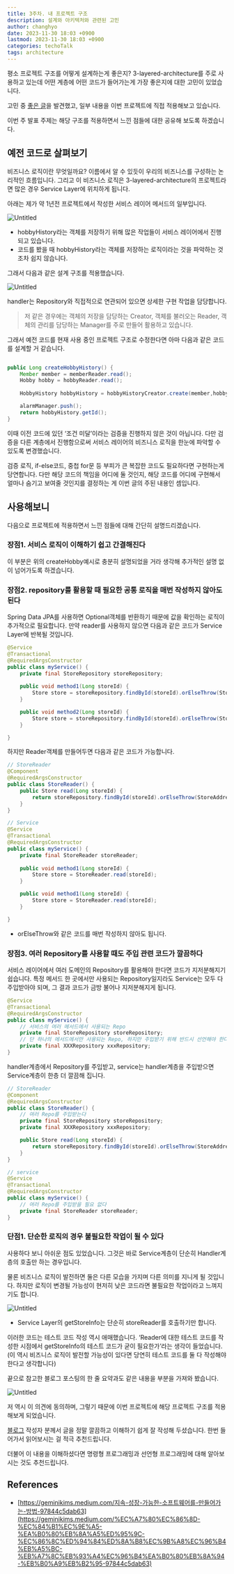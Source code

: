 ```yaml
---
title: 3주차. 내 프로젝트 구조
description: 설계와 아키텍처와 관련된 고민
author: changhyo
date: 2023-11-30 18:03 +0900
lastmod: 2023-11-30 18:03 +0900
categories: techoTalk
tags: architecture
---
```


평소 프로젝트 구조를 어떻게 설계하는게 좋은지? 3-layered-architecture를 주로 사용하고 있는데 어떤 계층에 어떤 코드가 들어가는게 가장 좋은지에 대한 고민이 있었습니다. 

고민 중 [좋은 글](https://geminikims.medium.com/%EC%A7%80%EC%86%8D-%EC%84%B1%EC%9E%A5-%EA%B0%80%EB%8A%A5%ED%95%9C-%EC%86%8C%ED%94%84%ED%8A%B8%EC%9B%A8%EC%96%B4%EB%A5%BC-%EB%A7%8C%EB%93%A4%EC%96%B4%EA%B0%80%EB%8A%94-%EB%B0%A9%EB%B2%95-97844c5dab63)을 발견했고, 일부 내용을 이번 프로젝트에 직접 적용해보고 있습니다. 

이번 주 발표 주제는 해당 구조를 적용하면서 느낀 점들에 대한 공유해 보도록 하겠습니다.

## 예전 코드로 살펴보기

비즈니스 로직이란 무엇일까요? 이름에서 알 수 있듯이 우리의 비즈니스를 구성하는 논리적인 흐름입니다. 그리고 이 비즈니스 로직은 3-layered-architecture의 프로젝트라면 많은 경우 Service Layer에 위치하게 됩니다.

아래는 제가 약 1년전 프로젝트에서 작성한 서비스 레이어 메서드의 일부입니다.

![Untitled](https://github.com/lotteon2/lotteon2.github.io/assets/25142537/22a93499-8a69-4a8a-ae2e-e8aa3a6e23f5)

- hobbyHistory라는 객체를 저장하기 위해 많은 작업들이 서비스 레이어에서 진행되고 있습니다.
- 코드를 봤을 때 hobbyHistory라는 객체를 저장하는 로직이라는 것을 파악하는 것조차 쉽지 않습니다.

그래서 다음과 같은 설계 구조를 적용했습니다.

![Untitled](https://github.com/lotteon2/lotteon2.github.io/assets/25142537/7fb3c6d7-2b6a-4fec-b22e-db0be066022a)

handler는 Repository와 직접적으로 연관되어 있으면 상세한 구현 작업을 담당합니다.

> 저 같은 경우에는 객체의 저장을 담당하는 Creator, 객체를 불러오는 Reader, 객체의 관리를 담당하는 Manager를 주로 만들어 활용하고 있습니다.
> 

그래서 예전 코드를 현재 사용 중인 프로젝트 구조로 수정한다면 아마 다음과 같은 코드를 설계할 거 같습니다.

```java

public Long createHobbyHistory() {
    Member member = memberReader.read();
    Hobby hobby = hobbyReader.read();
		
    HobbyHistory hobbyHistory = hobbyHistoryCreator.create(member,hobby);

    alarmManager.push();
    return hobbyHistory.getId();
}
```

이때 이전 코드에 있던 ‘조건 미달’이라는 검증을 진행하지 않은 것이 아닙니다. 다만 검증을 다른 계층에서 진행함으로써 서비스 레이어의 비즈니스 로직을 한눈에 파악할 수 있도록 변경했습니다. 

검증 로직, if-else코드, 중첩 for문 등 부피가 큰 복잡한 코드도 필요하다면 구현하는게 당연합니다. 다만 해당 코드의 책임을 어디에 둘 것인지, 해당 코드를 어디에 구현해서 얼마나 숨기고 보여줄 것인지를 결정하는 게 이번 글의 주된 내용인 셈입니다.

## 사용해보니

다음으로 프로젝트에 적용하면서 느낀 점들에 대해 간단히 설명드리겠습니다.

### 장점1. 서비스 로직이 이해하기 쉽고 간결해진다

이 부분은 위의 createHobby예시로 충분히 설명되었을 거라 생각해 추가적인 설명 없이 넘어가도록 하겠습니다.

### 장점2. repository를 활용할 때 필요한 공통 로직을 매번 작성하지 않아도 된다

Spring Data JPA를 사용하면 Optional객체를 반환하기 때문에 값을 확인하는 로직이 추가적으로 필요합니다. 만약 reader를 사용하지 않으면 다음과 같은 코드가 Service Layer에 반복될 것입니다.

```java
@Service
@Transactional
@RequiredArgsConstructor
public class myService() {
    private final StoreRepository storeRepository;
		
    public void method1(Long storeId) {
        Store store = storeRepository.findById(storeId).orElseThrow(StoreAddressNotFoundException::new);
    }

    public void method2(Long storeId) {
        Store store = storeRepository.findById(storeId).orElseThrow(StoreAddressNotFoundException::new);
    }

}
```

하지만 Reader객체를 만들어두면 다음과 같은 코드가 가능합니다.

```java
// StoreReader
@Component
@RequiredArgsConstructor
public class StoreReader() {
    public Store read(Long storeId) {
        return storeRepository.findById(storeId).orElseThrow(StoreAddressNotFoundException::new);
    }
}

// Service
@Service
@Transactional
@RequiredArgsConstructor
public class myService() {
    private final StoreReader storeReader;		
		
    public void method1(Long storeId) {
        Store store = StoreReader.read(storeId);
    }

    public void method1(Long storeId) {
        Store store = StoreReader.read(storeId);
    }

}
```

- orElseThrow와 같은 코드를 매번 작성하지 않아도 됩니다.

### 장점3. 여러 Repository를 사용할 때도 주입 관련 코드가 깔끔하다

서비스 레이어에서 여러 도메인의 Repository를 활용해야 한다면 코드가 지저분해지기 쉽습니다. 특정 메서드 한 곳에서만 사용되는 Repository일지라도 Service는 모두 다 주입받아야 되며, 그 결과 코드가 금방 불어나 지저분해지게 됩니다.

```java
@Service
@Transactional
@RequiredArgsConstructor
public class myService() {
    // 서비스의 여러 메서드에서 사용되는 Repo
    private final StoreRepository storeRepository;
    // 단 하나의 메서드에서만 사용되는 Repo, 하지만 주입받기 위해 반드시 선언해야 한다 
    private final XXXRepository xxxRepository; 
}
```

handler계층에서 Repository를 주입받고, service는 handler계층을 주입받으면  Service계층이 한층 더 깔끔해 집니다.

```java
// StoreReader
@Component
@RequiredArgsConstructor
public class StoreReader() {
    // 여러 Repo를 주입받는다
    private final StoreRepository storeRepository;
    private final XXXRepository xxxRepository; 

    public Store read(Long storeId) {
        return storeRepository.findById(storeId).orElseThrow(StoreAddressNotFoundException::new);
    }
}

// service
@Service
@Transactional
@RequiredArgsConstructor
public class myService() {
    // 여러 Repo를 주입받을 필요 없다
    private final StoreReader storeReader;
}
```

### 단점1. 단순한 로직의 경우 불필요한 작업이 될 수 있다

사용하다 보니 아쉬운 점도 있었습니다. 그것은 바로 Service계층이 단순히 Handler계층의 호출만 하는 경우입니다. 

물론 비즈니스 로직이 발전하면 둘은 다른 모습을 가지며 다른 의미를 지니게 될 것입니다. 하지만 로직이 변경될 가능성이 현저히 낮은 코드라면 불필요한 작업이라고 느껴지기도 합니다.

![Untitled](https://github.com/lotteon2/lotteon2.github.io/assets/25142537/b782b244-3b58-4e93-b91f-cb4de71e8121)

- Service Layer의 getStoreInfo는 단순히 storeReader를 호출하기만 합니다.

이러한 코드는 테스트 코드 작성 역시 애매했습니다. ‘Reader에 대한 테스트 코드를 작성한 시점에서 getStoreInfo의 테스트 코드가 굳이 필요한가’라는 생각이 들었습니다. (이 역시 비즈니스 로직이 발전할 가능성이 있다면 당연히 테스트 코드를 둘 다 작성해야 한다고 생각합니다)

끝으로 참고한 블로그 포스팅의 한 줄 요약과도 같은 내용을 부분을 가져와 봤습니다.

![Untitled](https://github.com/lotteon2/lotteon2.github.io/assets/25142537/87621af4-4cec-4134-a529-9def367752b6)

저 역시 이 의견에 동의하며, 그렇기 때문에 이번 프로젝트에 해당 프로젝트 구조를 적용해보게 되었습니다. 

[블로그](https://geminikims.medium.com/%EC%A7%80%EC%86%8D-%EC%84%B1%EC%9E%A5-%EA%B0%80%EB%8A%A5%ED%95%9C-%EC%86%8C%ED%94%84%ED%8A%B8%EC%9B%A8%EC%96%B4%EB%A5%BC-%EB%A7%8C%EB%93%A4%EC%96%B4%EA%B0%80%EB%8A%94-%EB%B0%A9%EB%B2%95-97844c5dab63) 작성자 분께서 글을 정말 깔끔하고 이해하기 쉽게 잘 작성해 두셨습니다. 한번 들어가서 읽어보시는 걸 적극 추천드립니다. 

더불어 이 내용을 이해하셨다면 명령형 프로그래밍과 선언형 프로그래밍에 대해 알아보시는 것도 추천드립니다.

## References

- [https://geminikims.medium.com/지속-성장-가능한-소프트웨어를-만들어가는-방법-97844c5dab63](https://geminikims.medium.com/%EC%A7%80%EC%86%8D-%EC%84%B1%EC%9E%A5-%EA%B0%80%EB%8A%A5%ED%95%9C-%EC%86%8C%ED%94%84%ED%8A%B8%EC%9B%A8%EC%96%B4%EB%A5%BC-%EB%A7%8C%EB%93%A4%EC%96%B4%EA%B0%80%EB%8A%94-%EB%B0%A9%EB%B2%95-97844c5dab63)
